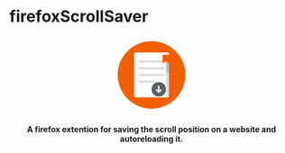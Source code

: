 # firefoxScrollSaver

### <div align="center"><img src="assets/pngs/icon128.png"></div>

#### <p align="center">A firefox extention for saving the scroll position on a website and autoreloading it.</p>
